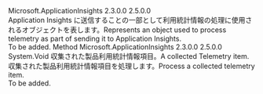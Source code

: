 <Type Name="ITelemetryProcessor" FullName="Microsoft.ApplicationInsights.Extensibility.ITelemetryProcessor">
  <TypeSignature Language="C#" Value="public interface ITelemetryProcessor" />
  <TypeSignature Language="ILAsm" Value=".class public interface auto ansi abstract ITelemetryProcessor" />
  <TypeSignature Language="DocId" Value="T:Microsoft.ApplicationInsights.Extensibility.ITelemetryProcessor" />
  <TypeSignature Language="VB.NET" Value="Public Interface ITelemetryProcessor" />
  <TypeSignature Language="F#" Value="type ITelemetryProcessor = interface" />
  <AssemblyInfo>
    <AssemblyName>Microsoft.ApplicationInsights</AssemblyName>
    <AssemblyVersion>2.3.0.0</AssemblyVersion>
    <AssemblyVersion>2.5.0.0</AssemblyVersion>
  </AssemblyInfo>
  <Interfaces />
  <Docs>
    <summary>
            <span data-ttu-id="1f8da-101">Application Insights に送信することの一部として利用統計情報の処理に使用されるオブジェクトを表します。</span><span class="sxs-lookup"><span data-stu-id="1f8da-101">Represents an object used to process telemetry as part of sending it to Application Insights.</span></span>
            </summary>
    <remarks>To be added.</remarks>
  </Docs>
  <Members>
    <Member MemberName="Process">
      <MemberSignature Language="C#" Value="public void Process (Microsoft.ApplicationInsights.Channel.ITelemetry item);" />
      <MemberSignature Language="ILAsm" Value=".method public hidebysig newslot virtual instance void Process(class Microsoft.ApplicationInsights.Channel.ITelemetry item) cil managed" />
      <MemberSignature Language="DocId" Value="M:Microsoft.ApplicationInsights.Extensibility.ITelemetryProcessor.Process(Microsoft.ApplicationInsights.Channel.ITelemetry)" />
      <MemberSignature Language="VB.NET" Value="Public Sub Process (item As ITelemetry)" />
      <MemberSignature Language="F#" Value="abstract member Process : Microsoft.ApplicationInsights.Channel.ITelemetry -&gt; unit" Usage="iTelemetryProcessor.Process item" />
      <MemberType>Method</MemberType>
      <AssemblyInfo>
        <AssemblyName>Microsoft.ApplicationInsights</AssemblyName>
        <AssemblyVersion>2.3.0.0</AssemblyVersion>
        <AssemblyVersion>2.5.0.0</AssemblyVersion>
      </AssemblyInfo>
      <ReturnValue>
        <ReturnType>System.Void</ReturnType>
      </ReturnValue>
      <Parameters>
        <Parameter Name="item" Type="Microsoft.ApplicationInsights.Channel.ITelemetry" />
      </Parameters>
      <Docs>
        <param name="item"><span data-ttu-id="1f8da-102">収集された製品利用統計情報項目。</span><span class="sxs-lookup"><span data-stu-id="1f8da-102">A collected Telemetry item.</span></span></param>
        <summary>
            <span data-ttu-id="1f8da-103">収集された製品利用統計情報項目を処理します。</span><span class="sxs-lookup"><span data-stu-id="1f8da-103">Process a collected telemetry item.</span></span>
            </summary>
        <remarks>To be added.</remarks>
      </Docs>
    </Member>
  </Members>
</Type>